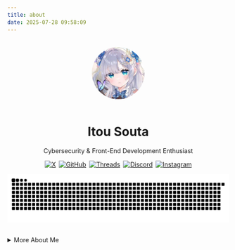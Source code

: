 ```yaml
---
title: about
date: 2025-07-28 09:58:09
---
```


</br>  

<div align="center">
  <img src="/img/avatar.webp" alt="avatar" width="120" style="border-radius:50%;margin-bottom:1em;" />  
  <h1>Itou Souta</h1>  
  <p>Cybersecurity & Front-End Development Enthusiast</p>  
  <div style="display:flex;justify-content:center;flex-wrap:wrap;gap:0.5em;">  
    <!-- Social links omitted in translation -->
  </div>  
</div> 
  <div style="display:flex;justify-content:center;flex-wrap:wrap;gap:0.5em;">
    <a href="https://x.com/itou_souta15" target="_blank">
      <img src="https://img.shields.io/badge/X-000000?style=for-the-badge&logo=x&logoColor=white" alt="X" />
    </a>
    <a href="https://github.com/itou-souta" target="_blank">
      <img src="https://img.shields.io/badge/GitHub-181717?style=for-the-badge&logo=github&logoColor=white" alt="GitHub" />
    </a>
    <a href="https://www.threads.net/@itou.souta15" target="_blank">
      <img src="https://img.shields.io/badge/Threads-000000?style=for-the-badge&logo=threads&logoColor=white" alt="Threads" />
    </a>
    <a href="https://discord.gg/uAX6h9VmA4" target="_blank">
      <img src="https://img.shields.io/badge/Discord-5865F2?style=for-the-badge&logo=discord&logoColor=white" alt="Discord" />
    </a>
    <a href="https://instagram.com/itousouta15" target="_blank">
      <img src="https://img.shields.io/badge/Instagram-E4405F?style=for-the-badge&logo=instagram&logoColor=white" alt="Instagram" />
    </a>
  </div>
  <picture>
    <source srcset="/img/github-user-contributiond.svg" media="(prefers-color-scheme: dark)">
    <img src="/img/github-user-contribution.svg" alt="GitHub 貢獻圖" style="max-width:100%;margin:1em auto;display:block;" />
  </picture>
</div>

</br>

<details>  
<summary>More About Me</summary>  

# `cout << "hello! world\n";` ✨  

## 👋 Hi, I'm Itou Souta!

Welcome to my world!  
I’m a **high school student from Taiwan** with a passion for **C++**, **web development**, and **cybersecurity**.  
This space is where I document my experiments, learning notes, and personal projects. I believe that every line of code is a journey to better understand the world and myself.

## 🌟 About Me

- 🏫 First-year high school student in Taiwan  
- 🌏 Trilingual: Chinese (native), English, Japanese  
- 🎮 Enjoy solving algorithm and geometry problems, especially creative or visual ones  
- 💡 Passionate about exploring the intersection of programming, cybersecurity, and creativity  
- 📚 Lifelong learner always on the hunt for new challenges and knowledge  

## 🚀 Current Goals

- 🔥 Improve my C++ skills for both competitive programming and practical projects  
- 🌐 Build modern responsive websites using HTML, CSS, JavaScript, and Hexo  
- 🕵️‍♂️ Dive into cybersecurity fundamentals: CTFs, network analysis, white-hat tools  
- 🤖 Experiment with AI integration and automation  
- 📝 Keep writing and sharing technical notes  
- 💡 Keep seeking intersections between creativity and technology  

## 📚 My Learning Journey

I started coding out of curiosity about how websites and games are made,  
and gradually fell in love with algorithms, competitive programming, and cybersecurity.  
I enjoy participating in online competitions and CTFs.

Recently, I’ve been exploring frontend frameworks, static site generators, and experimenting with AI tools.  
My goal is to create useful, visually appealing, and secure digital experiences.

## 🎯 Aspirations

- 🏆 Join more competitive programming contests and CTFs  
- 📖 Master advanced C++ and design patterns  
- 🌍 Launch a trilingual tech blog and share tutorials  
- 🛡️ Develop and contribute to open-source cybersecurity tools  
- 🤝 Collaborate and learn from other developers  

## 💬 My Philosophy

"Every bug is a learning experience. Every project is a story.  
The best way to learn is to get your hands dirty, be bold, then refactor.”

I believe in knowledge sharing, collaboration, and staying curious.  
If you have an interesting project, a question, or just want to talk tech—feel free to reach out!

</details>
